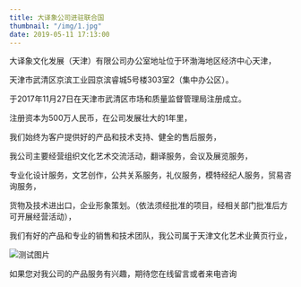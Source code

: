 ```yaml
---
title: 大译象公司进驻联合国
thumbnail: "/img/1.jpg"
date: 2019-05-11 17:13:00
---
```


大译象文化发展（天津）有限公司办公室地址位于环渤海地区经济中心天津，

天津市武清区京滨工业园京滨睿城5号楼303室2（集中办公区）。

于2017年11月27日在天津市武清区市场和质量监督管理局注册成立。

注册资本为500万人民币，在公司发展壮大的1年里，

我们始终为客户提供好的产品和技术支持、健全的售后服务，

我公司主要经营组织文化艺术交流活动，翻译服务，会议及展览服务，

专业化设计服务，文艺创作，公共关系服务，礼仪服务，模特经纪人服务，贸易咨询服务，

货物及技术进出口，企业形象策划。（依法须经批准的项目，经相关部门批准后方可开展经营活动），

我们有好的产品和专业的销售和技术团队，我公司属于天津文化艺术业黄页行业，

![测试图片](/img/1.jpg)

如果您对我公司的产品服务有兴趣，期待您在线留言或者来电咨询